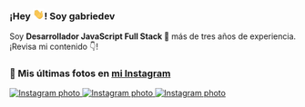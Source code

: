 <h3>¡Hey <img src="https://raw.githubusercontent.com/ABSphreak/ABSphreak/master/gifs/Hi.gif" width="20px" decondig="async">! Soy gabriedev</h3>

<p>Soy <strong>Desarrollador JavaScript Full Stack 🚀</strong> más de tres años de experiencia.<br />¡Revisa mi contenido 👇!</p>

### 📸 Mis últimas fotos en [mi Instagram](https://instagram.com/gabrie.dev)


<a href='https://instagram.com/p/CxTmOF6vN8M' target='_blank'>
  <img width='20%' src='https://instagram.fkiv7-1.fna.fbcdn.net/v/t51.2885-15/378565944_323878180141713_8920720304536029091_n.jpg?stp=dst-jpg_e15&_nc_ht=instagram.fkiv7-1.fna.fbcdn.net&_nc_cat=109&_nc_ohc=6c5g93D1NKMAX-hPF2q&edm=APU89FABAAAA&ccb=7-5&oh=00_AfBNsNoaxY82NqcYOBOhjDhG2wo2J51izVfEmp0jFRKTNg&oe=65249918&_nc_sid=bc0c2c' alt='Instagram photo' />
</a>
<a href='https://instagram.com/p/CxLlYVlupp3' target='_blank'>
  <img width='20%' src='https://instagram.fkiv7-1.fna.fbcdn.net/v/t51.2885-15/377997579_196784406648750_7872949112471886655_n.webp?stp=dst-jpg_e35&_nc_ht=instagram.fkiv7-1.fna.fbcdn.net&_nc_cat=106&_nc_ohc=pSY2Ne7szPYAX_-3U7F&edm=APU89FABAAAA&ccb=7-5&oh=00_AfD5Yp5aZOB2A883N6wuvl-aSvXSxDTMWTi0uX0oF-cePQ&oe=6524041B&_nc_sid=bc0c2c' alt='Instagram photo' />
</a>
<a href='https://instagram.com/p/CxIn_Irugo4' target='_blank'>
  <img width='20%' src='https://instagram.fkiv7-1.fna.fbcdn.net/v/t51.2885-15/376780815_821779196307492_4053583912414574279_n.jpg?stp=dst-jpg_e15&_nc_ht=instagram.fkiv7-1.fna.fbcdn.net&_nc_cat=100&_nc_ohc=FtdSG67n_kwAX-AoU50&edm=APU89FABAAAA&ccb=7-5&oh=00_AfAI83m0EgPNSjkstScmBPeKEaHFfZ2jsWKuRqdYqz_twQ&oe=6524D0C3&_nc_sid=bc0c2c' alt='Instagram photo' />
</a>
